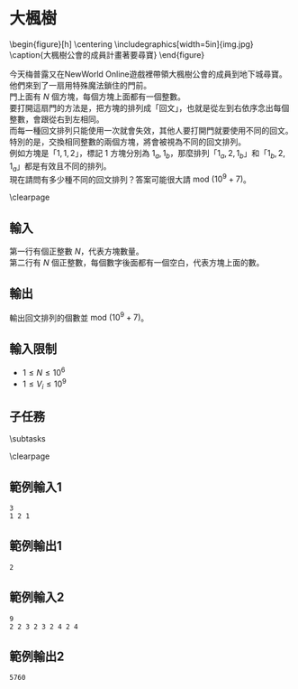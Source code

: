 # 大楓樹

\begin{figure}[h]
\centering
\includegraphics[width=5in]{img.jpg}
\caption{大楓樹公會的成員計畫著要尋寶}
\end{figure}

今天梅普露又在NewWorld Online遊戲裡帶領大楓樹公會的成員到地下城尋寶。  
他們來到了一扇用特殊魔法鎖住的門前。  
門上面有 $N$ 個方塊，每個方塊上面都有一個整數。  
要打開這扇門的方法是，把方塊的排列成「回文」，也就是從左到右依序念出每個整數，會跟從右到左相同。  
而每一種回文排列只能使用一次就會失效，其他人要打開門就要使用不同的回文。  
特別的是，交換相同整數的兩個方塊，將會被視為不同的回文排列。  
例如方塊是「$1, 1, 2$」，標記 $1$ 方塊分別為 $1_a, 1_b$，那麼排列「$1_a, 2, 1_b$」和「$1_b, 2, 1_a$」都是有效且不同的排列。  
現在請問有多少種不同的回文排列？答案可能很大請 $\text{mod}~(10^9 + 7)$。

\clearpage

## 輸入
第一行有個正整數 $N$，代表方塊數量。  
第二行有 $N$ 個正整數，每個數字後面都有一個空白，代表方塊上面的數。  

## 輸出
輸出回文排列的個數並 $\text{mod}~(10^9 + 7)$。

## 輸入限制
- $1 \le N \le 10^6$
- $1 \le V_i \le 10^9$

## 子任務
\subtasks

\clearpage

## 範例輸入1
```
3
1 2 1
```

## 範例輸出1
```
2
```

## 範例輸入2
```
9
2 2 3 2 3 2 4 2 4
```

## 範例輸出2
```
5760
```
